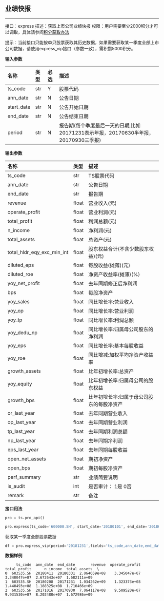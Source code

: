 ## 业绩快报

------

接口：express
描述：获取上市公司业绩快报
权限：用户需要至少2000积分才可以调取，具体请参阅[积分获取办法](https://tushare.pro/document/1?doc_id=13)

提示：当前接口只能按单只股票获取其历史数据，如果需要获取某一季度全部上市公司数据，请使用express_vip接口（参数一致），需积攒5000积分。

**输入参数**

| 名称       | 类型 | 必选 | 描述                                                         |
| :--------- | :--- | :--- | :----------------------------------------------------------- |
| ts_code    | str  | Y    | 股票代码                                                     |
| ann_date   | str  | N    | 公告日期                                                     |
| start_date | str  | N    | 公告开始日期                                                 |
| end_date   | str  | N    | 公告结束日期                                                 |
| period     | str  | N    | 报告期(每个季度最后一天的日期,比如20171231表示年报，20170630半年报，20170930三季报) |

**输出参数**

| 名称                       | 类型  | 描述                                      |
| :------------------------- | :---- | :---------------------------------------- |
| ts_code                    | str   | TS股票代码                                |
| ann_date                   | str   | 公告日期                                  |
| end_date                   | str   | 报告期                                    |
| revenue                    | float | 营业收入(元)                              |
| operate_profit             | float | 营业利润(元)                              |
| total_profit               | float | 利润总额(元)                              |
| n_income                   | float | 净利润(元)                                |
| total_assets               | float | 总资产(元)                                |
| total_hldr_eqy_exc_min_int | float | 股东权益合计(不含少数股东权益)(元)        |
| diluted_eps                | float | 每股收益(摊薄)(元)                        |
| diluted_roe                | float | 净资产收益率(摊薄)(%)                     |
| yoy_net_profit             | float | 去年同期修正后净利润                      |
| bps                        | float | 每股净资产                                |
| yoy_sales                  | float | 同比增长率:营业收入                       |
| yoy_op                     | float | 同比增长率:营业利润                       |
| yoy_tp                     | float | 同比增长率:利润总额                       |
| yoy_dedu_np                | float | 同比增长率:归属母公司股东的净利润         |
| yoy_eps                    | float | 同比增长率:基本每股收益                   |
| yoy_roe                    | float | 同比增减:加权平均净资产收益率             |
| growth_assets              | float | 比年初增长率:总资产                       |
| yoy_equity                 | float | 比年初增长率:归属母公司的股东权益         |
| growth_bps                 | float | 比年初增长率:归属于母公司股东的每股净资产 |
| or_last_year               | float | 去年同期营业收入                          |
| op_last_year               | float | 去年同期营业利润                          |
| tp_last_year               | float | 去年同期利润总额                          |
| np_last_year               | float | 去年同期净利润                            |
| eps_last_year              | float | 去年同期每股收益                          |
| open_net_assets            | float | 期初净资产                                |
| open_bps                   | float | 期初每股净资产                            |
| perf_summary               | str   | 业绩简要说明                              |
| is_audit                   | int   | 是否审计： 1是 0否                        |
| remark                     | str   | 备注                                      |

**接口用法**

```python
pro = ts.pro_api()

pro.express(ts_code='600000.SH', start_date='20180101', end_date='20180701', fields='ts_code,ann_date,end_date,revenue,operate_profit,total_profit,n_income,total_assets')
```

获取某一季度全部股票数据

```python
df = pro.express_vip(period='20181231',fields='ts_code,ann_date,end_date,revenue,operate_profit,total_profit,n_income,total_assets')
```

**数据样例**

```
     ts_code  ann_date  end_date       revenue  operate_profit  total_profit      n_income  total_assets  \
0  603535.SH  20180411  20180331  2.064659e+08    3.345047e+07  3.340047e+07  2.672643e+07  1.682111e+09   
1  603535.SH  20180208  20171231  1.034262e+09    1.323373e+08  1.440493e+08  1.188325e+08  1.710466e+09   
2  603535.SH  20171016  20170930  7.064117e+08    9.509520e+07  9.931530e+07  8.202480e+07  1.672986e+09
```